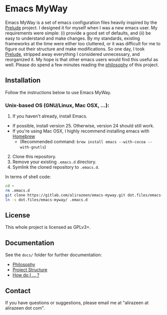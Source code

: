 # Emacs MyWay

Emacs MyWay is a set of emacs configuration files heavily inspired by the [Prelude](https://github.com/bbatsov/prelude) project.
I designed it for myself when I was a new emacs user.
My requirements were simple: (i) provide a good set of defaults, and (ii) be easy to understand and make changes.
By my standards, existing frameworks at the time were either too cluttered, or it was difficult for me to figure out their structure and make modifications.
So one day, I took [Prelude](https://github.com/bbatsov/prelude), stripped away everything I considered unnecessary, and reorganized it.
My hope is that other emacs users would find this useful as well.
Please do spend a few minutes reading the [philosophy](docs/philosophy.md) of this project.

## Installation

Follow the instructions below to use Emacs MyWay.

### Unix-based OS (GNU/Linux, Mac OSX, ...):

1. If you haven't already, install Emacs.
  * If possible, install version 25. Otherwise, version 24 should still work.
  * If you're using Mac OSX, I highly recommend installing emacs with [Homebrew](http://brew.sh)
     * (Recommended command: `brew install emacs --with-cocoa --with-gnutls`)
2. Clone this repository.
3. Remove your existing `.emacs.d` directory.
4. Symlink the cloned repository to `.emacs.d`.

In terms of shell code:

```bash
cd ~
rm .emacs.d
git clone https://gitlab.com/alirazeen/emacs-myway.git dot.files/emacs-myway
ln -s dot.files/emacs-myway/ .emacs.d
```

## License

This whole project is licensed as GPLv3+.

## Documentation

See the `docs/` folder for further documentation:

* [Philosophy](docs/philosophy.md)
* [Project Structure](docs/project-structure.md)
* [How do I ... ?](docs/how-do-i.md)

## Contact

If you have questions or suggestions, please email me at "alirazeen at alirazeen dot com".
